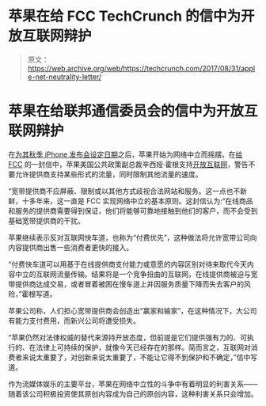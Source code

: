# 苹果在给 FCC TechCrunch 的信中为开放互联网辩护

> 原文：<https://web.archive.org/web/https://techcrunch.com/2017/08/31/apple-net-neutrality-letter/>

# 苹果在给联邦通信委员会的信中为开放互联网辩护

在[为其秋季 iPhone 发布会设定日期](https://web.archive.org/web/20230128062222/https://techcrunch.com/2017/08/31/apple-sets-iphone-event-for-september-12-at-new-steve-jobs-theater/)之后，苹果开始为网络中立而摇摆。在[给 FCC](https://web.archive.org/web/20230128062222/https://ecfsapi.fcc.gov/file/10830069155074/NN%20reply%20comments%20(final).pdf) 的一封信中，苹果美国公共政策副总裁辛西娅·霍根支持[开放互联网](https://web.archive.org/web/20230128062222/https://techcrunch.com/topic/subject/net-neutrality/)，警告不要允许提供商支持某些形式的流量，同时限制其他流量的速度。

“宽带提供商不应屏蔽、限制或以其他方式歧视合法网站和服务。这一点也不新鲜，十多年来，这一直是 FCC 实现网络中立的基本原则。这封信认为:“在线商品和服务的提供商需要得到保证，他们将能够可靠地接触到他们的客户，而不会受到基础宽带提供商的干扰。

苹果继续表示反对互联网快车道，也称为“付费优先”，这种做法将允许宽带公司向内容提供商出售一些消费者更快的接入。

“付费快车道可以用基于在线提供商支付能力或意愿的内容区别对待来取代今天内容中立的互联网流量传输。结果将是一个竞争扭曲的互联网，在线提供商被迫与宽带提供商达成交易，或者冒着被困在慢车道上并因服务质量下降而失去客户的风险，”霍根写道。

苹果公司称，人们担心宽带提供商会创造出“赢家和输家”，在这种情况下，大公司有能力支付费用，而新兴公司将遭受损失。

“苹果仍然对法律权威的替代来源持开放态度，但前提是它们提供强有力的、可执行的、在法律上可持续的保护，就像今天已经存在的那样。简而言之，互联网对消费者来说太重要了，对创新来说太重要了，不能让它得不到保护和不确定，”信中写道。

作为流媒体娱乐的主要平台，苹果在网络中立性的斗争中有着明显的利害关系——随着该公司积极投资使其原创内容成为自己的原创内容，这种利害关系只会增加。